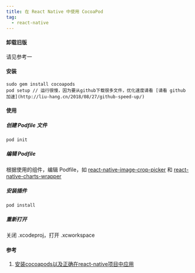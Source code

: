 ```yaml
---
title: 在 React Native 中使用 CocoaPod
tag:
  - react-native
---
```


#### 卸载旧版

请见参考一

#### 安装

```
sudo gem install cocoapods
pod setup // 运行很慢，因为要从github下载很多文件，优化速度请看 [请看 github 加速](http://liu-hang.cn/2018/08/27/github-speed-up/)
```

#### 使用

##### 创建 Podfile 文件
```
pod init
```

##### 编辑 Podfile
根据使用的组件，编辑 Podfile，如 [react-native-image-crop-picker](https://github.com/ivpusic/react-native-image-crop-picker) 和 [react-native-charts-wrapper](https://github.com/wuxudong/react-native-charts-wrapper/blob/master/installation_guide/README.md)

##### 安装插件
```
pod install
```
##### 重新打开
关闭 .xcodeproj，打开 .xcworkspace

#### 参考

1. [安装cocoapods以及正确在react-native项目中应用](https://blog.csdn.net/qq_37336604/article/details/80340968)